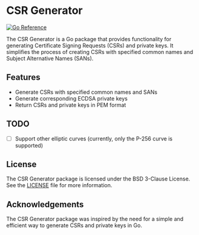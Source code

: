 # CSR Generator

[![Go Reference](https://pkg.go.dev/badge/github.com/H0llyW00dzZ/csr-generator/csr.svg)](https://pkg.go.dev/github.com/H0llyW00dzZ/csr-generator)

The CSR Generator is a Go package that provides functionality for generating Certificate Signing Requests (CSRs) and private keys. It simplifies the process of creating CSRs with specified common names and Subject Alternative Names (SANs).

## Features

- Generate CSRs with specified common names and SANs
- Generate corresponding ECDSA private keys
- Return CSRs and private keys in PEM format

## TODO

- [ ] Support other elliptic curves (currently, only the P-256 curve is supported)

## License

The CSR Generator package is licensed under the BSD 3-Clause License. See the [LICENSE](LICENSE) file for more information.

## Acknowledgements

The CSR Generator package was inspired by the need for a simple and efficient way to generate CSRs and private keys in Go.

